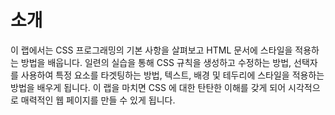 # 소개

이 랩에서는 CSS 프로그래밍의 기본 사항을 살펴보고 HTML 문서에 스타일을 적용하는 방법을 배웁니다. 일련의 실습을 통해 CSS 규칙을 생성하고 수정하는 방법, 선택자를 사용하여 특정 요소를 타겟팅하는 방법, 텍스트, 배경 및 테두리에 스타일을 적용하는 방법을 배우게 됩니다. 이 랩을 마치면 CSS 에 대한 탄탄한 이해를 갖게 되어 시각적으로 매력적인 웹 페이지를 만들 수 있게 됩니다.
